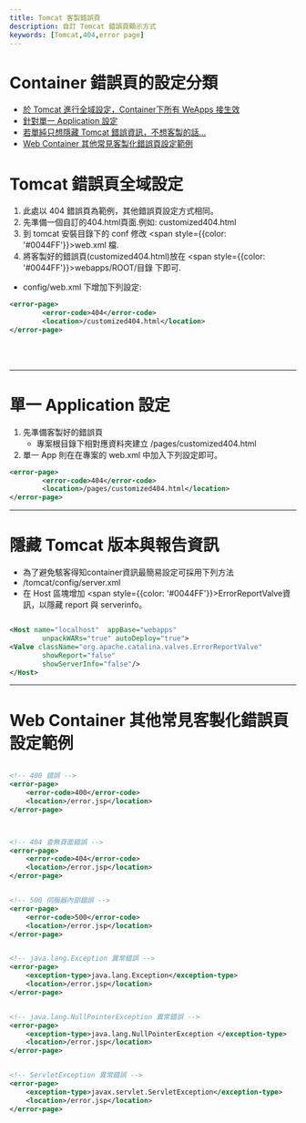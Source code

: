 ```yaml
---
title: Tomcat 客製錯誤頁
description: 自訂 Tomcat 錯誤頁顯示方式
keywords: [Tomcat,404,error page]
---
```



# Container 錯誤頁的設定分類
* [於 Tomcat 進行全域設定，Container下所有 WeApps 接生效](./Tomcat_Error_Page#global-setting)
* [針對單一 Application 設定](./Tomcat_Error_Page#ap-only-id)
* [若單純只想隱藏 Tomcat 錯誤資訊，不想客製的話...](./Hide_Tomcat_Version)
* [Web Container 其他常見客製化錯誤頁設定範例](./Tomcat_Error_Page#full-examples)

# Tomcat 錯誤頁全域設定 <span id="global-setting"></span>

1. 此處以 404 錯誤頁為範例，其他錯誤頁設定方式相同。
1. 先準備一個自訂的404.html頁面.例如: customized404.html
1. 到 tomcat 安裝目錄下的 conf 修改 <span style={{color: '#0044FF'}}>web.xml</span> 檔.
1. 將客製好的錯誤頁(customized404.html)放在 <span style={{color: '#0044FF'}}>webapps/ROOT/目錄</span>
下即可.

* config/web.xml 下增加下列設定:

```xml
<error-page> 
        <error-code>404</error-code> 
        <location>/customized404.html</location> 
</error-page>
```
<br/>
<br/>

---

# 單一 Application 設定 <span id="ap-only-id"></span>
1. 先準備客製好的錯誤頁 
    * 專案根目錄下相對應資料夾建立 /pages/customized404.html
1. 單一 App 則在在專案的 web.xml 中加入下列設定即可。

```xml
<error-page> 
        <error-code>404</error-code> 
        <location>/pages/customized404.html</location> 
</error-page>
```

---

# 隱藏 Tomcat 版本與報告資訊
* 為了避免駭客得知container資訊最簡易設定可採用下列方法
* /tomcat/config/server.xml
* 在 Host 區塊增加 <span style={{color: '#0044FF'}}>ErrorReportValve</span>資訊，以隱藏 report 與 serverinfo。


```xml

<Host name="localhost"  appBase="webapps"
        unpackWARs="true" autoDeploy="true">
<Valve className="org.apache.catalina.valves.ErrorReportValve"
        showReport="false"
        showServerInfo="false"/>
</Host>
```  

---
      
# Web Container 其他常見客製化錯誤頁設定範例<span id="full-examples"></span>

```xml

<!-- 400 錯誤 -->
<error-page>
    <error-code>400</error-code>
    <location>/error.jsp</location>
</error-page>



<!-- 404 查無頁面錯誤 -->
<error-page>
    <error-code>404</error-code>
    <location>/error.jsp</location>
</error-page>


<!-- 500 伺服器內部錯誤 -->
<error-page>
    <error-code>500</error-code>
    <location>/error.jsp</location>
</error-page>


<!-- java.lang.Exception 異常錯誤 -->
<error-page>
    <exception-type>java.lang.Exception</exception-type>
    <location>/error.jsp</location>
</error-page>


<!-- java.lang.NullPointerException 異常錯誤 -->
<error-page>
    <exception-type>java.lang.NullPointerException </exception-type>
    <location>/error.jsp</location>
</error-page>


<!-- ServletException 異常錯誤 -->
<error-page>
    <exception-type>javax.servlet.ServletException</exception-type>
    <location>/error.jsp</location>
</error-page>
```     
